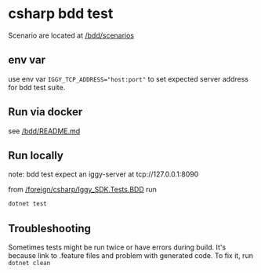﻿# csharp bdd test

Scenario are located at [/bdd/scenarios](../../../bdd/scenarios)

## env var

use env var `IGGY_TCP_ADDRESS="host:port"` to set expected server address for bdd test suite.

## Run via docker

see [/bdd/README.md](../../../bdd/README.md)

## Run locally

note: bdd test expect an iggy-server at tcp://127.0.0.1:8090

from [/foreign/csharp/Iggy_SDK.Tests.BDD](.) run

```bash
dotnet test
```

## Troubleshooting

Sometimes tests might be run twice or have errors during build.
It's because link to .feature files and problem with generated code.
To fix it, run `dotnet clean`
